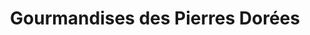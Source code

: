 ---
title: "Gourmandises des Pierres Dorées"
url: /chazay-dazergues/gourmandises-des-pierres-dorees/
shop: Bäckerei
---